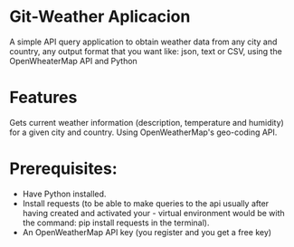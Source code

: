 # Git-Weather Aplicacion
A simple API query application to obtain weather data from any city and country, any output format that you want like: json, text or CSV, using the OpenWheaterMap API and Python

# Features
Gets current weather information (description, temperature and humidity) for a given city and country.
Using OpenWeatherMap's geo-coding API. 

# Prerequisites:
- Have Python installed.
- Install requests (to be able to make queries to the api usually after having created and activated your - virtual environment would be with the command: pip install requests in the terminal).
- An OpenWeatherMap API key (you register and you get a free key)


